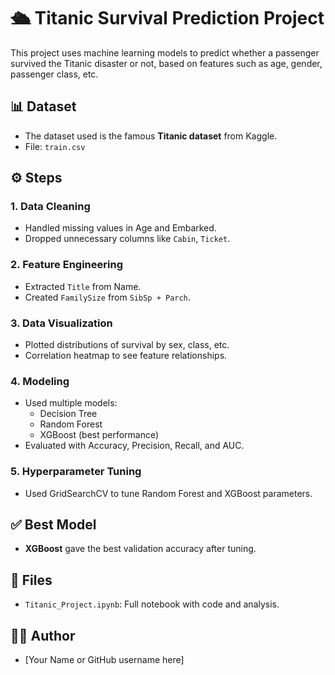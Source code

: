 # 🛳 Titanic Survival Prediction Project

This project uses machine learning models to predict whether a passenger survived the Titanic disaster or not, based on features such as age, gender, passenger class, etc.

## 📊 Dataset
- The dataset used is the famous **Titanic dataset** from Kaggle.
- File: `train.csv`

## ⚙️ Steps

### 1. Data Cleaning
- Handled missing values in Age and Embarked.
- Dropped unnecessary columns like `Cabin`, `Ticket`.

### 2. Feature Engineering
- Extracted `Title` from Name.
- Created `FamilySize` from `SibSp + Parch`.

### 3. Data Visualization
- Plotted distributions of survival by sex, class, etc.
- Correlation heatmap to see feature relationships.

### 4. Modeling
- Used multiple models:
  - Decision Tree
  - Random Forest
  - XGBoost (best performance)
- Evaluated with Accuracy, Precision, Recall, and AUC.

### 5. Hyperparameter Tuning
- Used GridSearchCV to tune Random Forest and XGBoost parameters.

## ✅ Best Model
- **XGBoost** gave the best validation accuracy after tuning.

## 📁 Files
- `Titanic_Project.ipynb`: Full notebook with code and analysis.

## 👩‍💻 Author
- [Your Name or GitHub username here]
